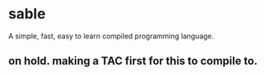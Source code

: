 # sable
A simple, fast, easy to learn compiled programming language.
## on hold. making a TAC first for this to compile to.
